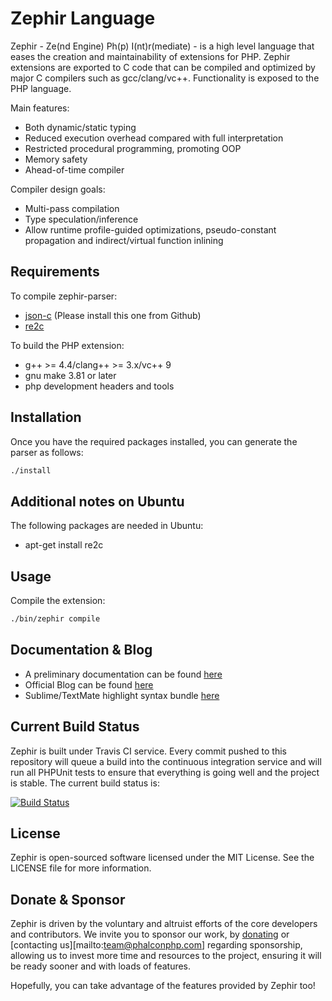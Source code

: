 Zephir Language
===============

Zephir - Ze(nd Engine) Ph(p) I(nt)r(mediate) - is a high level language that eases the creation and maintainability
of extensions for PHP. Zephir extensions are exported to C code that can be compiled and optimized by major C compilers
such as gcc/clang/vc++. Functionality is exposed to the PHP language.

Main features:

* Both dynamic/static typing
* Reduced execution overhead compared with full interpretation
* Restricted procedural programming, promoting OOP
* Memory safety
* Ahead-of-time compiler

Compiler design goals:

* Multi-pass compilation
* Type speculation/inference
* Allow runtime profile-guided optimizations, pseudo-constant propagation and indirect/virtual function inlining

Requirements
------------

To compile zephir-parser:

* [json-c](https://github.com/json-c/json-c) (Please install this one from Github)
* [re2c](http://re2c.org/)

To build the PHP extension:

* g++ >= 4.4/clang++ >= 3.x/vc++ 9
* gnu make 3.81 or later
* php development headers and tools

Installation
------------
Once you have the required packages installed, you can generate the parser as follows:

```bash
./install
```

Additional notes on Ubuntu
--------------------------
The following packages are needed in Ubuntu:

* apt-get install re2c

Usage
-----
Compile the extension:

```bash
./bin/zephir compile
```

Documentation & Blog
--------------------

* A preliminary documentation can be found [here](http://zephir-lang.com/)
* Official Blog can be found [here](http://blog.zephir-lang.com/)
* Sublime/TextMate highlight syntax bundle [here](http://github.com/phalcon/zephir-sublime)

Current Build Status
--------------------
Zephir is built under Travis CI service. Every commit pushed to this repository will queue a build into the continuous
integration service and will run all PHPUnit tests to ensure that everything is going well and the project is stable.
The current build status is:

[![Build Status](https://secure.travis-ci.org/phalcon/zephir.png?branch=master)](http://travis-ci.org/phalcon/zephir)

License
-------
Zephir is open-sourced software licensed under the MIT License. See the LICENSE file for more information.

Donate & Sponsor
----------------
Zephir is driven by the voluntary and altruist efforts of the core developers and contributors.
We invite you to sponsor our work, by [donating](http://phalconphp.com/en/donate) or
[contacting us][mailto:team@phalconphp.com] regarding
sponsorship, allowing us to invest more time and resources to the project, ensuring it will be
ready sooner and with loads of features.

Hopefully, you can take advantage of the features provided by Zephir too!

